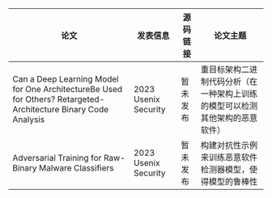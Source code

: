 |  论文  |  发表信息  |  源码链接  |  论文主题  |
|  ----  |  ----  |  ----  |  ----  |
|  Can a Deep Learning Model for One ArchitectureBe Used for Others? Retargeted-Architecture Binary Code Analysis  |  2023 Usenix Security  |  暂未发布  |  重目标架构二进制代码分析（在一种架构上训练的模型可以检测其他架构的恶意软件）  |
| Adversarial Training for Raw-Binary Malware Classifiers | 2023 Usenix Security | 暂未发布 | 构建对抗性示例来训练恶意软件检测器模型，使得模型的鲁棒性 |
